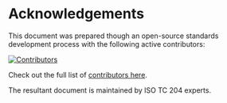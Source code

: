 # Acknowledgements

This document was prepared though an open-source standards development process
with the following active contributors:

[![Contributors](https://img.shields.io/github/contributors/ISO-TC204/ISO-TC204.github.io)](https://github.com/ISO-TC204/ISO-TC204.github.io/graphs/contributors)

Check out the full list of [contributors here](https://github.com/ISO-TC204/ISO-TC204.github.io/graphs/contributors).

The resultant document is maintained by ISO TC 204 experts.
